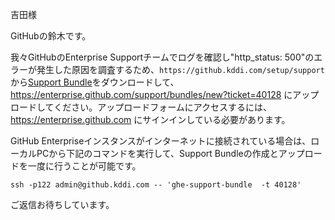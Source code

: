 吉田様

GitHubの鈴木です。

我々GitHubのEnterprise Supportチームでログを確認し"http_status: 500"のエラーが発生した原因を調査するため、`https://github.kddi.com/setup/support`から[Support Bundle](https://help.github.com/enterprise/2.8/admin/guides/enterprise-support/providing-data-to-github-enterprise-support/)をダウンロードして、https://enterprise.github.com/support/bundles/new?ticket=40128 にアップロードしてください。アップロードフォームにアクセスするには、https://enterprise.github.com にサインインしている必要があります。

GitHub Enterpriseインスタンスがインターネットに接続されている場合は、ローカルPCから下記のコマンドを実行して、Support Bundleの作成とアップロードを一度に行うことが可能です。

```
ssh -p122 admin@github.kddi.com -- 'ghe-support-bundle  -t 40128'
```

ご返信お待ちしています。
